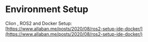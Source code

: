 # Environment Setup

Clion , ROS2 and Docker Setup: [https://www.allaban.me/posts/2020/08/ros2-setup-ide-docker/](https://www.allaban.me/posts/2020/08/ros2-setup-ide-docker/)
